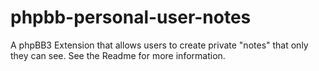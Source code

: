 phpbb-personal-user-notes
=========================

A phpBB3 Extension that allows users to create private "notes" that only they can see. See the Readme for more information.